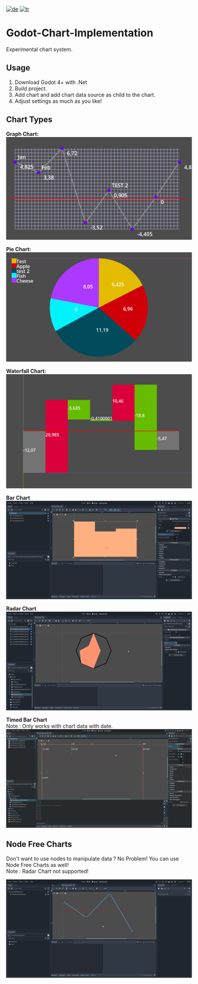 [![de](https://img.shields.io/badge/lang-de-red.svg)](https://github.com/tbpaksoy/Godot-Chart-Implementation/blob/main/README.de.md)
[![tr](https://img.shields.io/badge/lang-tr-red.svg)](https://github.com/tbpaksoy/Godot-Chart-Implementation/blob/main/README.tr.md)
# Godot-Chart-Implementation
Experimental chart system.

## Usage
1. Download Godot 4+ with .Net <br/>
2. Build project. <br/>
3. Add chart and add chart data source as child to the chart. <br/>
4. Adjust settings as much as you like! <br/>

## Chart Types
**Graph Chart:** <br/>
![](Pictures/GraphChart.PNG) <br/>

**Pie Chart:** <br/>
![](Pictures/PieChart.PNG) <br/>

**Waterfall Chart:** <br/>
![](Pictures/WaterfallChart.PNG)

**Bar Chart** <br/>
![](Pictures/BarChart.gif)

**Radar Chart** <br/>
![](Pictures/RadarChart.gif)

**Timed Bar Chart** <br/>
Note : Only works with chart data with date. <br/>
![](Pictures/TimedBarChart.gif)

## Node Free Charts

Don't want to use nodes to manipulate data ? No Problem! You can use Node Free Charts as well! <br/>
Note : Radar Chart not supported!

![](Pictures/NodeFreeChart.gif)

